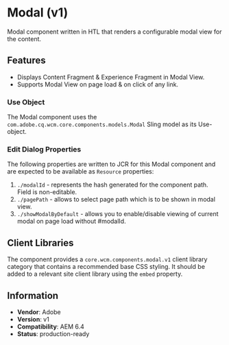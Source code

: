 <!--
Copyright 2019 Adobe Systems Incorporated

Licensed under the Apache License, Version 2.0 (the "License");
you may not use this file except in compliance with the License.
You may obtain a copy of the License at

    http://www.apache.org/licenses/LICENSE-2.0

Unless required by applicable law or agreed to in writing, software
distributed under the License is distributed on an "AS IS" BASIS,
WITHOUT WARRANTIES OR CONDITIONS OF ANY KIND, either express or implied.
See the License for the specific language governing permissions and
limitations under the License.
-->
Modal (v1)
====
Modal component written in HTL that renders a configurable modal view for the content.

## Features
* Displays Content Fragment & Experience Fragment in Modal View.
* Supports Modal View on page load & on click of any link.

### Use Object
The Modal component uses the `com.adobe.cq.wcm.core.components.models.Modal` Sling model as its Use-object.


### Edit Dialog Properties
The following properties are written to JCR for this Modal component and are expected to be available as `Resource` properties:

1. `./modalId` - represents the hash generated for the component path. Field is non-editable.
2. `./pagePath` - allows to select page path which is to be shown in modal view.
3. `./showModalByDefault` - allows you to enable/disable viewing of current modal on page load without #modalId.

## Client Libraries
The component provides a `core.wcm.components.modal.v1` client library category that contains a recommended base
CSS styling. It should be added to a relevant site client library using the `embed` property.


## Information
* **Vendor**: Adobe
* **Version**: v1
* **Compatibility**: AEM 6.4
* **Status**: production-ready


